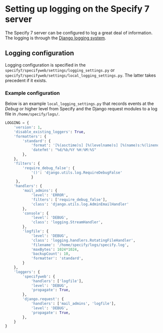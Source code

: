 # Setting up logging on the Specify 7 server

The Specify 7 server can be configured to log a great deal of
information. The logging is through the
[Django logging system](https://docs.djangoproject.com/en/dev/topics/logging/).

## Logging configuration

Logging configuration is specified in the
`specify7/specifyweb/settings/logging_settings.py` or
`specify7/specifyweb/settings/local_logging_settings.py`. The latter
takes precedent if it exists.

### Example configuration

Below is an example `local_logging_settings.py` that records events at
the *Debug* or higher level from Specify and the Django request
modules to a log file in `/home/specify/logs/`. 


```python
LOGGING = {
    'version': 1,
    'disable_existing_loggers': True,
    'formatters': {
        'standard': {
            'format': '[%(asctime)s] [%(levelname)s] [%(name)s:%(lineno)s] %(message)s',
            'datefmt': "%d/%b/%Y %H:%M:%S"
        },
    },
    'filters': {
        'require_debug_false': {
            '()': 'django.utils.log.RequireDebugFalse'
            }
     },
    'handlers': {
        'mail_admins': {
            'level': 'ERROR',
            'filters': ['require_debug_false'],
            'class': 'django.utils.log.AdminEmailHandler'
        },
        'console': {
            'level': 'DEBUG',
            'class': 'logging.StreamHandler',
        },
        'logfile': {
            'level': 'DEBUG',
            'class': 'logging.handlers.RotatingFileHandler',
            'filename': '/home/specify/logs/specify.log',
            'maxBytes': 1024*1024,
            'backupCount': 10,
            'formatter': 'standard',
        }
    },
    'loggers': {
        'specifyweb': {
            'handlers': ['logfile'],
            'level': 'DEBUG',
            'propagate': True,
        },
        'django.request': {
            'handlers': ['mail_admins', 'logfile'],
            'level': 'DEBUG',
            'propagate': True,
        },
    }
}
```
